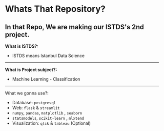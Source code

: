 # **Whats That Repository?**
In that Repo, We are making our ISTDS's 2nd project.
---
**What is ISTDS?:**
- ISTDS means Istanbul Data Science
---
**What is Project subject?:**
- Machine Learning - Classification
---
What we gonna use?:
- Database: `postgresql`
- Web: `flask` & `streamlit`
- `numpy`, `pandas`, `matplotlib` , `seaborn`
- `statsmodels`, `scikit-learn` , `mlxtend`
- Visualization: `qlik` & `tableau` (Optional)
